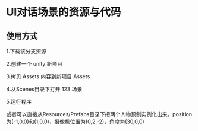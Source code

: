 # UI对话场景的资源与代码

## 使用方式

1.下载该分支资源

2.创建一个 unity 新项目

3.拷贝 Assets 内容到新项目 Assets

4.从Scenes目录下打开 123 场景

5.运行程序

或者可以直接从Resources/Prefabs目录下把两个人物预制实例化出来。position为(-1,0,0)和(1,0,0)，摄像机位置为(0,2,-2)，角度为(30,0,0)